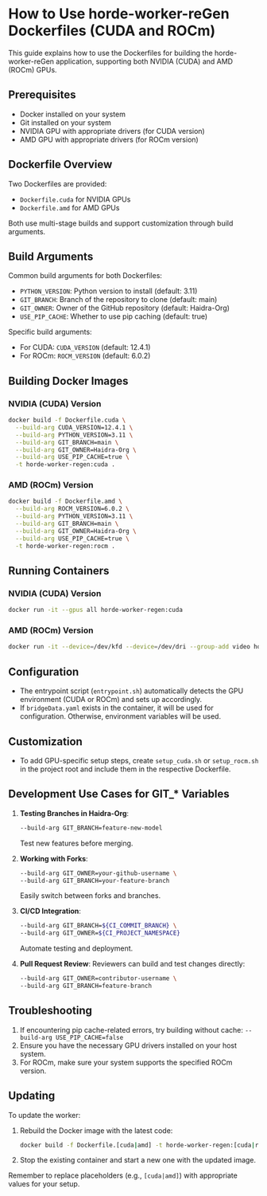 # How to Use horde-worker-reGen Dockerfiles (CUDA and ROCm)

This guide explains how to use the Dockerfiles for building the horde-worker-reGen application, supporting both NVIDIA (CUDA) and AMD (ROCm) GPUs.

## Prerequisites

- Docker installed on your system
- Git installed on your system
- NVIDIA GPU with appropriate drivers (for CUDA version)
- AMD GPU with appropriate drivers (for ROCm version)

## Dockerfile Overview

Two Dockerfiles are provided:
- `Dockerfile.cuda` for NVIDIA GPUs
- `Dockerfile.amd` for AMD GPUs

Both use multi-stage builds and support customization through build arguments.

## Build Arguments

Common build arguments for both Dockerfiles:

- `PYTHON_VERSION`: Python version to install (default: 3.11)
- `GIT_BRANCH`: Branch of the repository to clone (default: main)
- `GIT_OWNER`: Owner of the GitHub repository (default: Haidra-Org)
- `USE_PIP_CACHE`: Whether to use pip caching (default: true)

Specific build arguments:
- For CUDA: `CUDA_VERSION` (default: 12.4.1)
- For ROCm: `ROCM_VERSION` (default: 6.0.2)

## Building Docker Images

### NVIDIA (CUDA) Version

```bash
docker build -f Dockerfile.cuda \
  --build-arg CUDA_VERSION=12.4.1 \
  --build-arg PYTHON_VERSION=3.11 \
  --build-arg GIT_BRANCH=main \
  --build-arg GIT_OWNER=Haidra-Org \
  --build-arg USE_PIP_CACHE=true \
  -t horde-worker-regen:cuda .
```

### AMD (ROCm) Version

```bash
docker build -f Dockerfile.amd \
  --build-arg ROCM_VERSION=6.0.2 \
  --build-arg PYTHON_VERSION=3.11 \
  --build-arg GIT_BRANCH=main \
  --build-arg GIT_OWNER=Haidra-Org \
  --build-arg USE_PIP_CACHE=true \
  -t horde-worker-regen:rocm .
```

## Running Containers

### NVIDIA (CUDA) Version

```bash
docker run -it --gpus all horde-worker-regen:cuda
```

### AMD (ROCm) Version

```bash
docker run -it --device=/dev/kfd --device=/dev/dri --group-add video horde-worker-regen:rocm
```

## Configuration

- The entrypoint script (`entrypoint.sh`) automatically detects the GPU environment (CUDA or ROCm) and sets up accordingly.
- If `bridgeData.yaml` exists in the container, it will be used for configuration. Otherwise, environment variables will be used.

## Customization

- To add GPU-specific setup steps, create `setup_cuda.sh` or `setup_rocm.sh` in the project root and include them in the respective Dockerfile.

## Development Use Cases for GIT_* Variables

1. **Testing Branches in Haidra-Org**:
   ```bash
   --build-arg GIT_BRANCH=feature-new-model
   ```
   Test new features before merging.

2. **Working with Forks**:
   ```bash
   --build-arg GIT_OWNER=your-github-username \
   --build-arg GIT_BRANCH=your-feature-branch
   ```
   Easily switch between forks and branches.

3. **CI/CD Integration**:
   ```bash
   --build-arg GIT_BRANCH=${CI_COMMIT_BRANCH} \
   --build-arg GIT_OWNER=${CI_PROJECT_NAMESPACE}
   ```
   Automate testing and deployment.

4. **Pull Request Review**:
   Reviewers can build and test changes directly:
   ```bash
   --build-arg GIT_OWNER=contributor-username \
   --build-arg GIT_BRANCH=feature-branch
   ```

## Troubleshooting

1. If encountering pip cache-related errors, try building without cache: `--build-arg USE_PIP_CACHE=false`
2. Ensure you have the necessary GPU drivers installed on your host system.
3. For ROCm, make sure your system supports the specified ROCm version.

## Updating

To update the worker:

1. Rebuild the Docker image with the latest code:
   ```bash
   docker build -f Dockerfile.[cuda|amd] -t horde-worker-regen:[cuda|rocm] .
   ```
2. Stop the existing container and start a new one with the updated image.

Remember to replace placeholders (e.g., `[cuda|amd]`) with appropriate values for your setup.